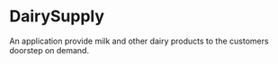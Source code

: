 # DairySupply
An application provide milk and other dairy products to the customers doorstep on demand.
